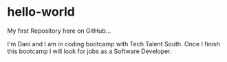 # hello-world
My first Repository here on GitHub...


I'm Dani and I am in coding bootcamp with Tech Talent South. 
Once I finish this bootcamp I will look for jobs as a Software Developer. 
